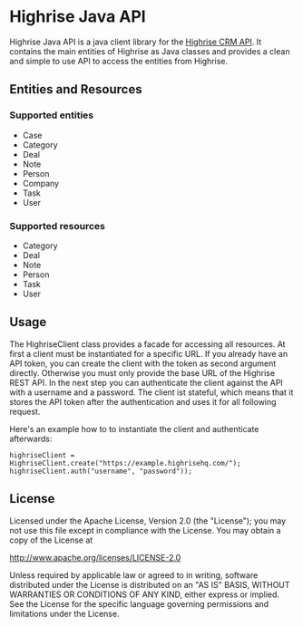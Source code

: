 # Highrise Java API

Highrise Java API is a java client library for the [Highrise CRM API](http://github.com/37signals/highrise-api/). It contains the main entities of Highrise as Java classes and provides a clean and simple to use API to access the entities from Highrise.

## Entities and Resources

### Supported entities

* Case
* Category
* Deal
* Note
* Person
* Company
* Task
* User

### Supported resources

* Category
* Deal
* Note
* Person
* Task
* User


## Usage

The HighriseClient class provides a facade for accessing all resources. At first a client must be instantiated for a specific URL. If you already have an API token, you can create the client with the token as second argument directly. Otherwise you must only provide the base URL of the Highrise REST API. In the next step you can authenticate the client against the API with a username and a password. The client ist stateful, which means that it stores the API token after the authentication and uses it for all following request.   

Here's an example how to to instantiate the client and authenticate afterwards:

    highriseClient = HighriseClient.create("https://example.highrisehq.com/");
    highriseClient.auth("username", "password"));
    
## License

Licensed under the Apache License, Version 2.0 (the "License");
you may not use this file except in compliance with the License.
You may obtain a copy of the License at

   http://www.apache.org/licenses/LICENSE-2.0

Unless required by applicable law or agreed to in writing, software
distributed under the License is distributed on an "AS IS" BASIS,
WITHOUT WARRANTIES OR CONDITIONS OF ANY KIND, either express or implied.
See the License for the specific language governing permissions and
limitations under the License.    
